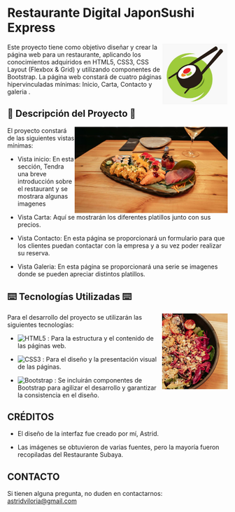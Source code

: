 

#   Restaurante Digital JaponSushi Express  

<img align="right" src="./img/logo.jpg" width="150" />

Este proyecto tiene como objetivo diseñar y crear la página web para un restaurante, aplicando los conocimientos adquiridos en HTML5, CSS3, CSS Layout (Flexbox & Grid) y utilizando componentes de Bootstrap. La página web constará de cuatro páginas hipervinculadas mínimas: Inicio, Carta, Contacto y galeria .

## 📑 Descripción del Proyecto 📑

<img align="right" src="./img/freestyle.jpg" width="350" />

El proyecto constará de las siguientes vistas mínimas:

-  Vista inicio: En esta sección,  Tendra una breve introducción sobre el restaurant  y se mostrara algunas imagenes 

-  Vista Carta: Aquí se mostrarán los diferentes platillos junto con sus precios.

-  Vista Contacto: En esta página se proporcionará un formulario para que los clientes puedan contactar con la empresa y a su vez poder realizar su reserva.

-   Vista Galeria: En esta página se proporcionará una serie se imagenes donde se pueden apreciar distintos platillos.

## ⌨️ Tecnologías Utilizadas ⌨️

<img align="right" src="./img/salads.jpg" width="150" />

Para el desarrollo del proyecto se utilizarán las siguientes tecnologías:

- ![HTML5](https://img.shields.io/badge/html5-%23E34F26.svg?style=for-the-badge&logo=html5&logoColor=white) : Para la estructura y el contenido de las páginas web.
  
- ![CSS3](https://img.shields.io/badge/css3-%231572B6.svg?style=for-the-badge&logo=css3&logoColor=white) : Para el diseño y la presentación visual de las páginas.

- ![Bootstrap](https://img.shields.io/badge/bootstrap-%238511FA.svg?style=for-the-badge&logo=bootstrap&logoColor=white) : Se incluirán componentes de Bootstrap para agilizar el desarrollo y garantizar la consistencia en el diseño.


## CRÉDITOS 

-  El diseño de la interfaz fue creado por mí, Astrid. 


- Las imágenes se obtuvieron de varias fuentes, pero la mayoría fueron recopiladas del Restaurante Subaya.


## CONTACTO 


Si tienen alguna pregunta, no duden en contactarnos: astridviloria@gmail.com
